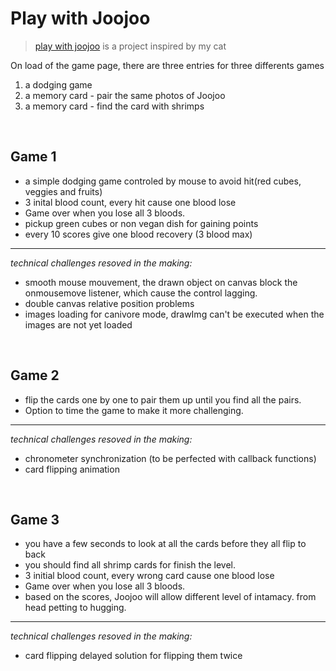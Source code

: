 # Play with Joojoo
> [play with joojoo](https://sw-li.github.io/playwithJoojoo/) is a project inspired by my cat

On load of the game page, there are three entries for three differents games
1. a dodging game
2. a memory card - pair the same photos of Joojoo
3. a memory card - find the card with shrimps



<br>

## Game 1
- a simple dodging game controled by mouse to avoid hit(red cubes, veggies and fruits)
- 3 inital blood count, every hit cause one blood lose
- Game over when you lose all 3 bloods. 
- pickup green cubes or non vegan dish for gaining points
- every 10 scores give one blood recovery (3 blood max)
---

*technical challenges resoved in the making:*
- smooth mouse mouvement, the drawn object on canvas block the onmousemove listener, which cause the control lagging. 
- double canvas relative position problems
- images loading for canivore mode, drawImg can't be executed when the images are not yet loaded

<br> 

## Game 2

- flip the cards one by one to pair them up until you find all the pairs. 
- Option to time the game to make it more challenging. 

---
*technical challenges resoved in the making:*
- chronometer synchronization (to be perfected with callback functions)
- card flipping animation


<br>

## Game 3
- you have a few seconds to look at all the cards before they all flip to back 
- you should find all shrimp cards for finish the level. 
- 3 initial blood count, every wrong card cause one blood lose
- Game over when you lose all 3 bloods. 
- based on the scores, Joojoo will allow different level of intamacy. from head petting to hugging. 
---
*technical challenges resoved in the making:*
- card flipping delayed solution for flipping them twice
